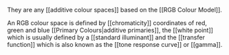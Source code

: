 They are any [[additive colour spaces]] based on the [[RGB Colour Model]].

An RGB colour space is defined by [[chromaticity]] coordinates of red, green and blue [[Primary Colours|additive primaries]], the [[white point]] which is usually defined by a [[standard illuminant]] and the [[transfer function]] which is also known as the [[tone response curve]] or [[gamma]].